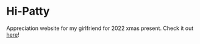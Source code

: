 # Hi-Patty
Appreciation website for my girlfriend for 2022 xmas present. Check it out [here](https://hi-patty.vercel.app)!
